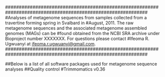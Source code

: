 ############################################################################################################
#Analyses of metagenome sequences from samples collected from a travertine forming spring in Svalbard in 
#August, 2011. The raw metagenome sequences and the associated metagenome assembled genomes (MAGs) can be 
#found obtained from the NCBI SRA archive under Bioproject number XXXXXXX. For questions please contact 
#Ifeoma R. Ugwuanyi at ifeoma.r.ugwuanyi@gmail.com.
############################################################################################################

##Below is a list of all software packages used for metagenome sequence analyses
##Quality control
#Trimmomatics v0.36
